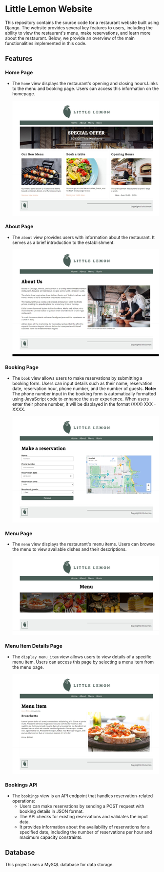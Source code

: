 # Little Lemon Website 

This repository contains the source code for a restaurant website built using Django. The website provides several key features to users, including the ability to view the restaurant's menu, make reservations, and learn more about the restaurant. Below, we provide an overview of the main functionalities implemented in this code.

## Features

### Home Page
- The `home` view displays the restaurant's opening and closing hours.Links to the menu and booking page. Users can access this information on the homepage.

   ![Home Page](screenshots/index.jpeg)

### About Page
- The `about` view provides users with information about the restaurant. It serves as a brief introduction to the establishment.

   ![About Page](screenshots/about.jpeg)

### Booking Page
- The `book` view allows users to make reservations by submitting a booking form. Users can input details such as their name, reservation date, reservation hour, phone number, and the number of guests.
  **Note:** The phone number input in the booking form is automatically formatted using JavaScript code to enhance the user experience. When users enter their phone number, it will be displayed in the format (XXX) XXX - XXXX.

   ![Booking Page](screenshots/book.jpeg)

### Menu Page
- The `menu` view displays the restaurant's menu items. Users can browse the menu to view available dishes and their descriptions.

   ![Menu Page](screenshots/menu.jpeg)

### Menu Item Details Page
- The `display_menu_item` view allows users to view details of a specific menu item. Users can access this page by selecting a menu item from the menu page.

   ![Menu Item Details Page](screenshots/menu-item.jpeg)

### Bookings API
- The `bookings` view is an API endpoint that handles reservation-related operations:
  - Users can make reservations by sending a POST request with booking details in JSON format.
  - The API checks for existing reservations and validates the input data.
  - It provides information about the availability of reservations for a specified date, including the number of reservations per hour and maximum capacity constraints.

## Database

This project uses a MySQL database for data storage.

